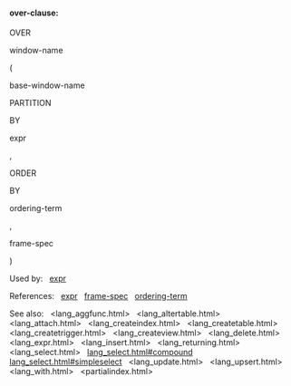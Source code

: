 #### over\-clause:







OVER



window\-name



(



base\-window\-name

PARTITION



BY



expr

,













ORDER



BY



ordering\-term

,











frame\-spec



)




















Used by:   [expr](#expr)  

References:   [expr](#expr)   [frame\-spec](#frame-spec)   [ordering\-term](#ordering-term)  

See also:   <lang_aggfunc.html>   <lang_altertable.html>   <lang_attach.html>   <lang_createindex.html>   <lang_createtable.html>   <lang_createtrigger.html>   <lang_createview.html>   <lang_delete.html>   <lang_expr.html>   <lang_insert.html>   <lang_returning.html>   <lang_select.html>   [lang\_select.html\#compound](lang_select.html#compound)   [lang\_select.html\#simpleselect](lang_select.html#simpleselect)   <lang_update.html>   <lang_upsert.html>   <lang_with.html>   <partialindex.html>

